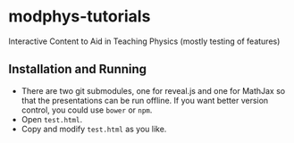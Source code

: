 # modphys-tutorials
Interactive Content to Aid in Teaching Physics (mostly testing of features)

## Installation and Running

* There are two git submodules, one for reveal.js and one for MathJax so that the presentations can be run offline.  If you want better version control, you could use `bower` or `npm`.
* Open `test.html`.
* Copy and modify `test.html` as you like.
